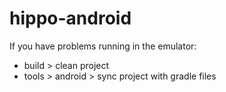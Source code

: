 # hippo-android

If you have problems running in the emulator:
 - build > clean project
 - tools > android > sync project with gradle files
